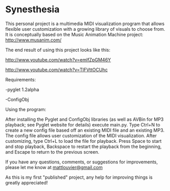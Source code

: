 Synesthesia
===========
This personal project is a multimedia MIDI visualization program that allows flexible user customization with a growing library of visuals to choose from. It is conceptually based on the Music Animation Machine project: http://www.musanim.com/

The end result of using this project looks like this:

http://www.youtube.com/watch?v=emlfZpGM46Y

http://www.youtube.com/watch?v=TlFVttOCUhc

Requirements:

-pyglet 1.2alpha

-ConfigObj

Using the program:

After installing the Pyglet and ConfigObj libraries (as well as AVBin for MP3 playback; see Pyglet website for details) execute main.py. Type Ctrl+N to create a new config file based off an existing MIDI file and an existing MP3. The config file allows user customization of the MIDI visualization. After customizing, type Ctrl+L to load the file for playback. Press Space to start and stop playback, Backspace to restart the playback from the beginning, and Escape to return to the previous screen.

If you have any questions, comments, or suggestions for improvements, please let me know at mattlouvier@gmail.com

As this is my first "published" project, any help for improving things is greatly appreciated!
